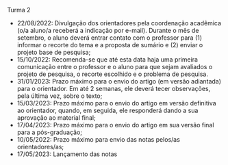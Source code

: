Turma 2

- 22/08/2022: Divulgação dos orientadores pela coordenação acadêmica (o/a aluno/a receberá a indicação por e-mail). Durante o mês de setembro, o aluno deverá entrar contato com o professor para (1) informar o recorte do tema e a proposta de sumário e (2) enviar o projeto base de pesquisa;
- 15/10/2022: Recomenda-se que até esta data haja uma primeira comunicação entre o professor e o aluno para que sejam avaliados o projeto de pesquisa, o recorte escolhido e o problema de pesquisa.
- 31/01/2023: Prazo máximo para o envio do artigo (em versão adiantada) para o orientador. Em até 2 semanas, ele deverá tecer observações, pela última vez, sobre o texto;
- 15/03/2023: Prazo máximo para o envio do artigo em versão definitiva ao orientador, quando, em seguida, ele responderá dando a sua aprovação ao material final;
- 17/04/2023: Prazo máximo para o envio do artigo em sua versão final para a pós-graduação;
- 10/05/2022: Prazo máximo para envio das notas pelos/as orientadores/as;
- 17/05/2023: Lançamento das notas
